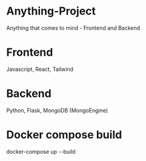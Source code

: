 # Anything-Project
Anything that comes to mind - Frontend and Backend

# Frontend
Javascript, React, Tailwind

# Backend
Python, Flask, MongoDB (MongoEngine)

# Docker compose build
docker-compose up --build

